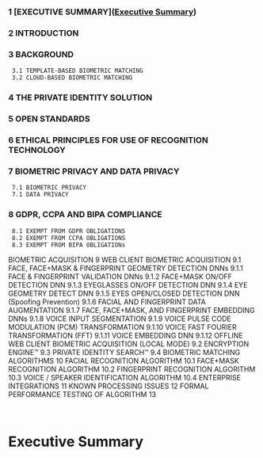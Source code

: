### 1 [EXECUTIVE SUMMARY]([Executive Summary](https://github.com/openinfer/PrivateIdentity/wiki/White-Page#Executive-Summary)) ###
### 2 INTRODUCTION ###
### 3 BACKGROUND ###
     3.1 TEMPLATE-BASED BIOMETRIC MATCHING
     3.2 CLOUD-BASED BIOMETRIC MATCHING
### 4 THE PRIVATE IDENTITY SOLUTION ###
### 5 OPEN STANDARDS ### 
### 6 ETHICAL PRINCIPLES FOR USE OF RECOGNITION TECHNOLOGY ### 
### 7 BIOMETRIC PRIVACY AND DATA PRIVACY ### 
     7.1 BIOMETRIC PRIVACY
     7.1 DATA PRIVACY
### 8 GDPR, CCPA AND BIPA COMPLIANCE ### 
     8.1 EXEMPT FROM GDPR OBLIGATIONS
     8.2 EXEMPT FROM CCPA OBLIGATIONS
     8.3 EXEMPT FROM BIPA OBLIGATIONs
BIOMETRIC ACQUISITION	9
WEB CLIENT BIOMETRIC ACQUISITION	9.1
FACE, FACE+MASK & FINGERPRINT GEOMETRY DETECTION DNNs	9.1.1
FACE & FINGERPRINT VALIDATION DNNs	9.1.2
FACE+MASK ON/OFF DETECTION DNN	9.1.3
EYEGLASSES ON/OFF DETECTION DNN	9.1.4
EYE GEOMETRY DETECT DNN	9.1.5
EYES OPEN/CLOSED DETECTION DNN (Spoofing Prevention)	9.1.6
FACIAL AND FINGERPRINT DATA AUGMENTATION	9.1.7
FACE, FACE+MASK, AND FINGERPRINT EMBEDDING DNNs	9.1.8
VOICE INPUT SEGMENTATION	9.1.9
VOICE PULSE CODE MODULATION (PCM) TRANSFORMATION	9.1.10
VOICE FAST FOURIER TRANSFORMATION (FFT)	9.1.11
VOICE EMBEDDING DNN	9.1.12
OFFLINE WEB CLIENT BIOMETRIC ACQUISITION (LOCAL MODE)	9.2
ENCRYPTION ENGINE™	9.3
PRIVATE IDENTITY SEARCH™	9.4
BIOMETRIC MATCHING ALGORITHMS	10
FACIAL RECOGNITION ALGORITHM	10.1
FACE+MASK RECOGNITION ALGORITHM	10.2
FINGERPRINT RECOGNITION ALGORITHM	10.3
VOICE / SPEAKER IDENTIFICATION ALGORITHM	10.4
ENTERPRISE INTEGRATIONS	11
KNOWN PROCESSING ISSUES	12
FORMAL PERFORMANCE TESTING OF ALGORITHM	13

</br>

# Executive Summary #